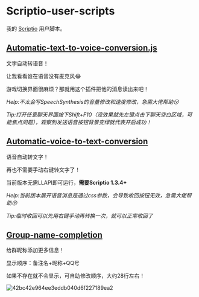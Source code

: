 # Scriptio-user-scripts

我的 [Scriptio](https://github.com/PRO-2684/Scriptio) 用户脚本。

## [Automatic-text-to-voice-conversion.js](./automatic-text-to-voice-conversion.js)

文字自动转语音！

让我看看谁在语音没有麦克风😂

游戏切换界面很麻烦？那就用这个插件把他的消息读出来吧！

_Help:不太会写SpeechSynthesis的音量修改和速度修改，急需大佬帮助😚_

_Tip:打开任意聊天界面按下Shift+F10（没效果就先左键点击下聊天空白区域，可能焦点问题），观察到发送语音按钮背景变绿就代表开启成功！_

## [Automatic-voice-to-text-conversion](./automatic-voice-to-text-conversion.js)

语音自动转文字！

再也不需要手动右键转文字了！

当前版本无需LLAPI即可运行，**需要Scriptio 1.3.4+**

_Help:当前版本展开语音消息是通过css参数，会导致收回按钮无效，急需大佬帮助😚_

_Tip:临时收回可以先用右键手动再转换一次，就可以正常收回了_

## [Group-name-completion](./group-name-completion.js)

给群昵称添加更多信息！

显示顺序：备注名+昵称+QQ号

如果不存在就不会显示，可自助修改顺序，大约28行左右！

![42bc42e964ee3eddb040d6f227189ea2](https://github.com/Shapaper233/Scriptio-user-scripts/assets/157946924/b3d17aa2-0071-4f70-b34f-c3390e6baf71)
